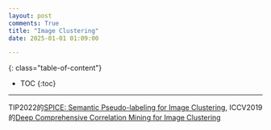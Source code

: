 ```yaml
---
layout: post
comments: True
title: "Image Clustering"
date: 2025-01-01 01:09:00

---
```


<!--more-->

{: class="table-of-content"}
* TOC
{:toc}

---

TIP2022的[SPICE: Semantic Pseudo-labeling for Image Clustering](https://github.com/niuchuangnn/SPICE), ICCV2019的[Deep Comprehensive Correlation Mining for Image Clustering](https://github.com/Cory-M/DCCM)
